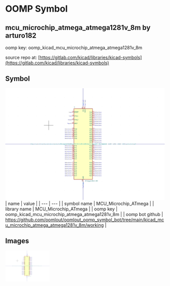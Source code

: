 # OOMP Symbol  
## mcu_microchip_atmega_atmega1281v_8m  by arturo182  
  
oomp key: oomp_kicad_mcu_microchip_atmega_atmega1281v_8m  
  
source repo at: [https://gitlab.com/kicad/libraries/kicad-symbols](https://gitlab.com/kicad/libraries/kicad-symbols)  
## Symbol  
  
[![working.png](working_600.png)](working.png)  
| name | value | 
| --- | --- | 
| symbol name | MCU_Microchip_ATmega | 
| library name | MCU_Microchip_ATmega | 
| oomp key | oomp_kicad_mcu_microchip_atmega_atmega1281v_8m | 
| oomp bot github | https://github.com/oomlout/oomlout_oomp_symbol_bot/tree/main/kicad_mcu_microchip_atmega_atmega1281v_8m/working | 
## Images  
  
[![working.png](working_140.png)](working.png)  

